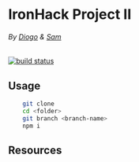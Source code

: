 # IronHack Project II
###### By [Diogo](https://github.com/JoFont) & [Sam](https://github.com/svargas-dev)

<p>
  <!-- <a href="https://svelte.dev">
	<img alt="Cybernetically enhanced web apps: Svelte" src="https://sveltejs.github.io/assets/banner.png">
  </a> -->
  <a href="https://travis-ci.org/JoFont/ironhack-project-2">
    <img src="https://travis-ci.org/JoFont/ironhack-project-2.svg?branch=master"
         alt="build status">
  </a>
</p>

## Usage

```bash
    git clone
    cd <folder>
    git branch <branch-name>
    npm i
```

## Resources
